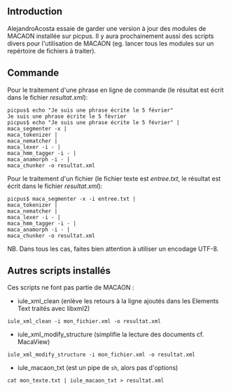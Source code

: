 ## Introduction ##

AlejandroAcosta essaie de garder une version à jour des modules de MACAON installée sur picpus. Il y aura prochainement aussi des scripts divers pour l'utilisation de MACAON (eg. lancer tous les modules sur un repértoire de fichiers à traiter).

## Commande ##

Pour le traitement d'une phrase en ligne de commande (le résultat est écrit dans le fichier _resultat.xml_):
```
picpus$ echo "Je suis une phrase écrite le 5 février"
Je suis une phrase écrite le 5 février
picpus$ echo "Je suis une phrase écrite le 5 février" |
maca_segmenter -x |
maca_tokenizer |
maca_nematcher |
maca_lexer -i - |
maca_hmm_tagger -i - |
maca_anamorph -i - |
maca_chunker -o resultat.xml 
```

Pour le traitement d'un fichier (le fichier texte est _entree.txt_, le résultat est écrit dans le fichier _resultat.xml_):
```
picpus$ maca_segmenter -x -i entree.txt |
maca_tokenizer |
maca_nematcher |
maca_lexer -i - |
maca_hmm_tagger -i - |
maca_anamorph -i - |
maca_chunker -o resultat.xml 
```

NB. Dans tous les cas, faites bien attention à utiliser un encodage UTF-8.

## Autres scripts installés ##

Ces scripts ne font pas partie de MACAON :
  * iule\_xml\_clean (enlève les retours à la ligne ajoutés dans les Elements Text traités avec libxml2)
```
iule_xml_clean -i mon_fichier.xml -o resultat.xml
```
  * iule\_xml\_modify\_structure (simplifie la lecture des documents cf. MacaView)
```
iule_xml_modify_structure -i mon_fichier.xml -o resultat.xml
```
  * iule\_macaon\_txt (est un pipe de `sh`, alors pas d'options)
```
cat mon_texte.txt | iule_macaon_txt > resultat.xml
```

